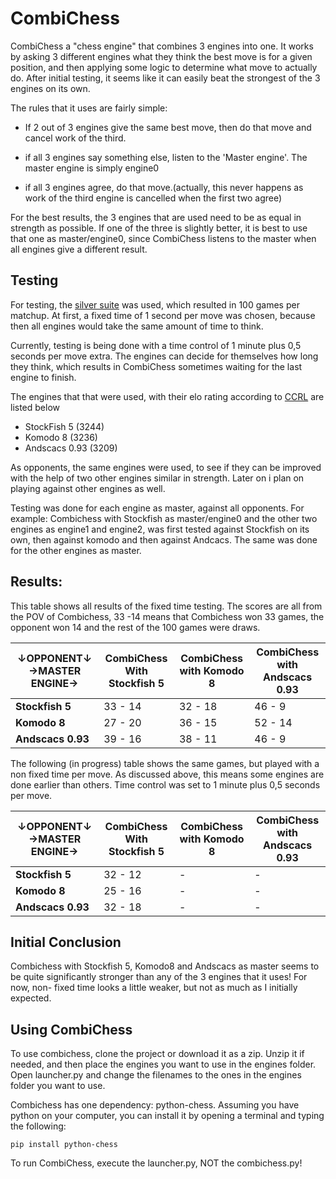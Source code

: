 
# CombiChess

CombiChess a "chess engine" that combines 3 engines into one. It works by asking 3 different engines what they think the best move is for a given position, and then applying some logic to determine what move to actually do.  After initial testing, it seems like it can easily beat the strongest of the 3 engines on its own.

The rules that it uses are fairly simple:
  * If 2 out of 3 engines give the same best move, then do that move and cancel work of the third.
  
  * if all 3 engines say something else, listen to the 'Master engine'. The master engine is simply engine0
  
  * if all 3 engines agree, do that move.(actually, this never happens as work of the third engine is cancelled when the first two agree)
  
  
For the best results, the 3 engines that are used need to be as equal in strength as possible. If one of the three is slightly better, it is best to use that one as master/engine0, since CombiChess listens to the master when all engines give a different result.
  
  ## Testing 
  
  For testing, the [silver suite](https://en.chessbase.com/post/test-your-engines-the-silver-openings-suite) was used, which resulted in 100 games per matchup. At first, a fixed time of 1 second per move was chosen, because then all engines would take the same amount of time to think.
  
  Currently, testing is being done with a time control of 1 minute plus 0,5 seconds per move extra. The engines can decide for themselves how long they think, which results in CombiChess sometimes waiting for the last engine to finish. 
  
  The engines that that were used, with their elo rating according to [CCRL](http://www.computerchess.org.uk/ccrl/404/cgi/compare_engines.cgi?class=Free+single-CPU+engines&num_best_in_class=1&print=Rating+list&profile_step=50&profile_numbers=1&print=Results+table&print=LOS+table&table_size=100&ct_from_elo=0&ct_to_elo=10000&match_length=30&cross_tables_for_best_versions_only=1&sort_tables=by+rating&diag=0&reference_list=None&recalibrate=no)  are listed below 
  
  
  * StockFish 5 (3244)
  * Komodo 8 (3236)
  * Andscacs 0.93 (3209)
  
    
As opponents, the same engines were used, to see if they can be improved with the help of two other engines similar in strength. Later on i plan on playing against other engines as well.

Testing was done for each engine as master, against all opponents. For example: Combichess with Stockfish as master/engine0 and the other two engines as engine1 and engine2, was first tested against Stockfish on its own, then against komodo and then against Andcacs. The same was done for the other engines as master.

  
## Results:

This table shows all results of the fixed time testing. The scores are all from the POV of Combichess, 33 -14 means that Combichess won 33 games, the opponent won 14 and the rest of the 100 games were draws.

| ↓OPPONENT↓  →MASTER ENGINE→| CombiChess With Stockfish 5 	|  CombiChess with Komodo 8 	| CombiChess with Andscacs 0.93 	|
|----------------------------|------------------------------|----------------------------|--------------------------------|
|**Stockfish 5**             | 33 - 14                 	    | 32 - 18  	                 | 46 - 9                         |
|**Komodo 8**                | 27 - 20     	                | 36 - 15  	                 | 52 - 14        	               |
|**Andscacs 0.93**           | 39 - 16     	                | 38 - 11  	                 | 46 - 9         	               |


The following (in progress) table shows the same games, but played with a non fixed time per move. As discussed above, this means some engines are done earlier than others. Time control was set to 1 minute plus 0,5 seconds per move.

| ↓OPPONENT↓  →MASTER ENGINE→| CombiChess With Stockfish 5 	|  CombiChess with Komodo 8 	| CombiChess with Andscacs 0.93 	|
|----------------------------|------------------------------|----------------------------|--------------------------------|
|**Stockfish 5**             | 32 - 12                 	    | -  	                       | -                         |
|**Komodo 8**                | 25 - 16      	               | -  	                       | -         	               |
|**Andscacs 0.93**           | 32 - 18      	               | -  	                       |  -          	               |



## Initial Conclusion
Combichess with Stockfish 5, Komodo8 and Andscacs as master seems to  be quite significantly stronger than any of the 3 engines that it uses! For now, non- fixed time looks a little weaker, but not as much as I initially expected.  

## Using CombiChess
To use combichess, clone the project or download it as a zip. Unzip it if needed, and then place the engines you want to use in the engines folder. Open launcher.py and change the filenames to the ones in the engines folder you want to use.

Combichess has one dependency: python-chess. Assuming you have python on your computer, you can install it by opening a terminal and typing the following:

```
pip install python-chess
```

To run CombiChess, execute the launcher.py, NOT the combichess.py!
